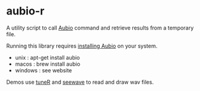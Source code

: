 aubio-r
=======

A utility script to call <a href="http://aubio.org/">Aubio</a> command and retrieve results from a temporary file.

Running this library requires <a href="http://aubio.org/download">installing Aubio</a> on your system.
- unix : apt-get install aubio
- macos : brew install aubio
- windows : see website

Demos use <a href="http://cran.r-project.org/web/packages/tuneR/index.html">tuneR</a>
and <a href="http://rug.mnhn.fr/seewave/">seewave</a> to read and draw wav files.
